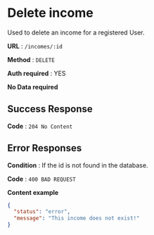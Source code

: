 # Delete income

Used to delete an income for a registered User.

**URL** : `/incomes/:id`

**Method** : `DELETE`

**Auth required** : YES

**No Data required**

## Success Response

**Code** : `204 No Content`

## Error Responses

**Condition** : If the id is not found in the database.

**Code** : `400 BAD REQUEST`

**Content example**

```json
{
  "status": "error",
  "message": "This income does not exist!"
}
```
